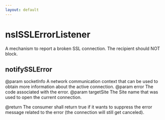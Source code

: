 ```yaml
---
layout: default
---
```


# nsISSLErrorListener #

A mechanism to report a broken SSL connection. The recipient should NOT block.


## notifySSLError ##

 @param socketInfo A network communication context that can be used to obtain more information
                   about the active connection.
 @param error The code associated with the error.
 @param targetSite The Site name that was used to open the current connection.

 @return The consumer shall return true if it wants to suppress the error message
         related to the error (the connection will still get canceled).

